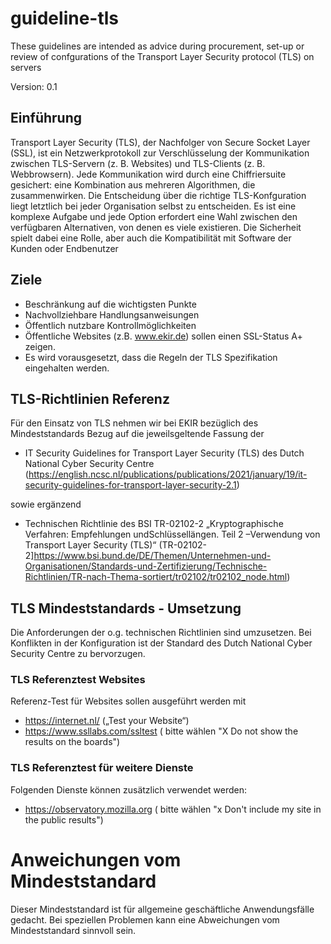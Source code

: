 # guideline-tls
These guidelines are intended as advice during procurement, set-up or review of confgurations of the Transport Layer Security protocol (TLS) on servers

Version: 0.1

## Einführung

Transport Layer Security (TLS), der Nachfolger von Secure Socket Layer (SSL), ist ein Netzwerkprotokoll zur Verschlüsselung der Kommunikation zwischen TLS-Servern (z. B. Websites) und TLS-Clients (z. B. Webbrowsern). Jede Kommunikation wird durch eine Chiffriersuite gesichert: eine Kombination aus mehreren Algorithmen, die zusammenwirken. Die Entscheidung über die richtige TLS-Konfguration liegt letztlich bei jeder Organisation selbst zu entscheiden. Es ist eine komplexe Aufgabe und jede Option erfordert eine Wahl zwischen den verfügbaren Alternativen, von denen es viele existieren. Die Sicherheit spielt dabei eine Rolle, aber auch die Kompatibilität mit Software der Kunden oder Endbenutzer

## Ziele 
- Beschränkung auf die wichtigsten Punkte
- Nachvollziehbare Handlungsanweisungen
- Öffentlich nutzbare Kontrollmöglichkeiten
- Öffentliche Websites (z.B. www.ekir.de) sollen einen SSL-Status A+ zeigen.
- Es wird vorausgesetzt, dass die Regeln der TLS Spezifikation eingehalten werden.

## TLS-Richtlinien Referenz
Für den Einsatz von TLS nehmen wir bei EKIR bezüglich des Mindeststandards Bezug auf die jeweilsgeltende Fassung der

- IT Security Guidelines for Transport Layer Security (TLS) des Dutch National Cyber Security Centre (https://english.ncsc.nl/publications/publications/2021/january/19/it-security-guidelines-for-transport-layer-security-2.1)

sowie ergänzend

- Technischen Richtlinie des BSI TR-02102-2 „Kryptographische Verfahren: Empfehlungen undSchlüssellängen. Teil 2 –Verwendung von Transport Layer Security (TLS)“ (TR-02102-2]https://www.bsi.bund.de/DE/Themen/Unternehmen-und-Organisationen/Standards-und-Zertifizierung/Technische-Richtlinien/TR-nach-Thema-sortiert/tr02102/tr02102_node.html)

## TLS Mindeststandards - Umsetzung
Die Anforderungen der o.g. technischen Richtlinien sind umzusetzen. Bei Konflikten in der Konfiguration ist der Standard des Dutch National Cyber Security Centre zu bervorzugen.

### TLS Referenztest Websites
Referenz-Test für Websites sollen ausgeführt werden mit 
- https://internet.nl/  („Test your Website“)
- https://www.ssllabs.com/ssltest ( bitte wählen "X Do not show the results on the boards")

### TLS Referenztest für weitere Dienste
Folgenden Dienste können zusätzlich verwendet werden:
- https://observatory.mozilla.org ( bitte wählen "x Don't include my site in the public results")

# Anweichungen vom Mindeststandard

Dieser Mindeststandard ist für allgemeine geschäftliche Anwendungsfälle gedacht. Bei speziellen Problemen kann eine Abweichungen vom Mindeststandard sinnvoll sein.
